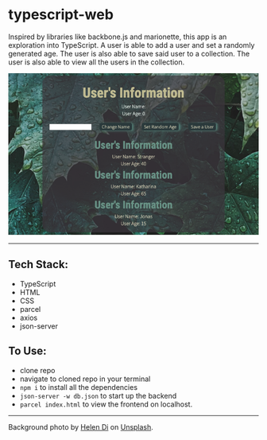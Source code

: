 # typescript-web

Inspired by libraries like backbone.js and marionette, this app is an exploration into TypeScript. A user is able to add a user and set a randomly generated age. The user is also able to save said user to a collection. The user is also able to view all the users in the collection.

![Example image of the project when running on localhost](/assets/example.png "Project Image")

---

## Tech Stack:

- TypeScript
- HTML
- CSS
- parcel
- axios
- json-server

## To Use:

- clone repo
- navigate to cloned repo in your terminal
- `npm i` to install all the dependencies
- `json-server -w db.json` to start up the backend
- `parcel index.html` to view the frontend on localhost.

---

Background photo by [Helen Di](https://unsplash.com/@elenadi?utm_source=unsplash&amp;utm_medium=referral&amp;utm_content=creditCopyText) on [Unsplash](https://unsplash.com).